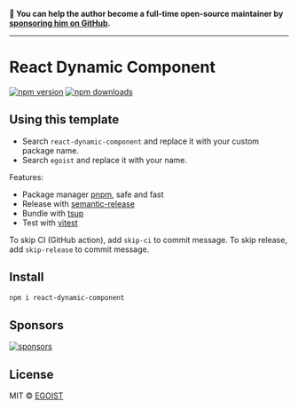 **💛 You can help the author become a full-time open-source maintainer by [sponsoring him on GitHub](https://github.com/sponsors/egoist).**

---

# React Dynamic Component

[![npm version](https://badgen.net/npm/v/react-dynamic-component)](https://npm.im/react-dynamic-component) [![npm downloads](https://badgen.net/npm/dm/react-dynamic-component)](https://npm.im/react-dynamic-component)

## Using this template

- Search `react-dynamic-component` and replace it with your custom package name.
- Search `egoist` and replace it with your name.

Features:

- Package manager [pnpm](https://pnpm.js.org/), safe and fast
- Release with [semantic-release](https://npm.im/semantic-release)
- Bundle with [tsup](https://github.com/egoist/tsup)
- Test with [vitest](https://vitest.dev)

To skip CI (GitHub action), add `skip-ci` to commit message. To skip release, add `skip-release` to commit message.

## Install

```bash
npm i react-dynamic-component
```

## Sponsors

[![sponsors](https://sponsors-images.egoist.sh/sponsors.svg)](https://github.com/sponsors/egoist)

## License

MIT &copy; [EGOIST](https://github.com/sponsors/egoist)
